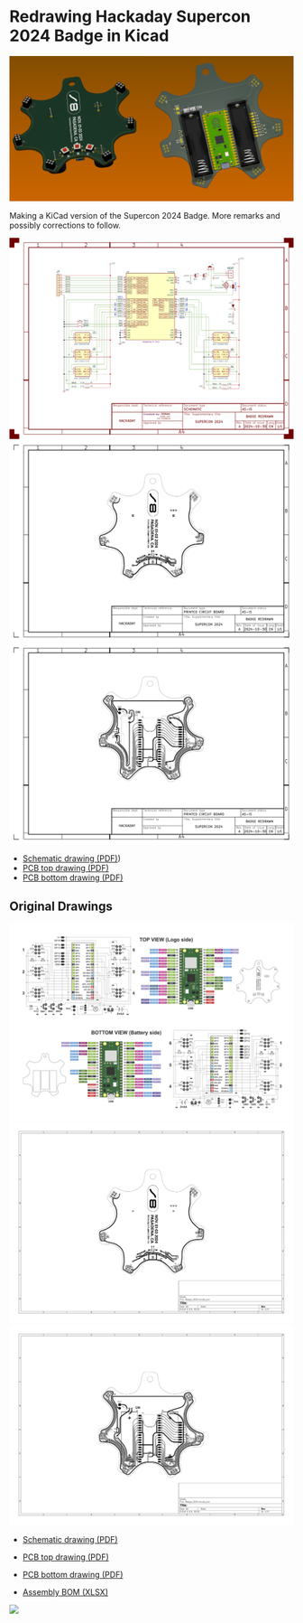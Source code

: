 # Redrawing Hackaday Supercon 2024 Badge in Kicad

![](images/badge24-renders.png)

Making a KiCad version of the Supercon 2024 Badge.
More remarks and possibly corrections to follow.

![](images/badge24-schematic.png)
![](images/badge24-pcb-top.png)
![](images/badge24-pcb-bot.png)

* [Schematic drawing (PDF)](badge24-schematic.pdf))
* [PCB top drawing (PDF)](badge24-pcb-top.pdf)
* [PCB bottom drawing (PDF)](badge24-pcb-bot.pdf)

## Original Drawings

![](images/badge24-original-sch.png)
![](images/badge24-original-pcb-top.png)
![](images/badge24-original-pcb-bot.png)

* [Schematic drawing (PDF)](badge24-original-sch.pdf)
* [PCB top drawing (PDF)](badge24-original-pcb-top.pdf)
* [PCB bottom drawing (PDF)](badge24-original-pcb-bot.pdf)

* [Assembly BOM (XLSX)](badge24-original-and-petal-matrix-bom.xlsx)


![](images/original-photos.png)
